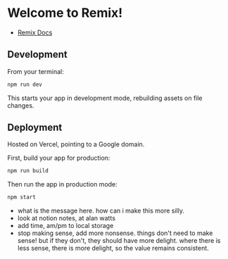 # Welcome to Remix!

- [Remix Docs](https://remix.run/docs)

## Development

From your terminal:

```sh
npm run dev
```

This starts your app in development mode, rebuilding assets on file changes.

## Deployment

Hosted on Vercel, pointing to a Google domain.

First, build your app for production:

```sh
npm run build
```

Then run the app in production mode:

```sh
npm start
```

- what is the message here. how can i make this more silly.
- look at notion notes, at alan watts
- add time, am/pm to local storage
- stop making sense, add more nonsense. things don't need to make sense! but if they don't, they should have more delight. where there is less sense, there is more delight, so the value remains consistent.
